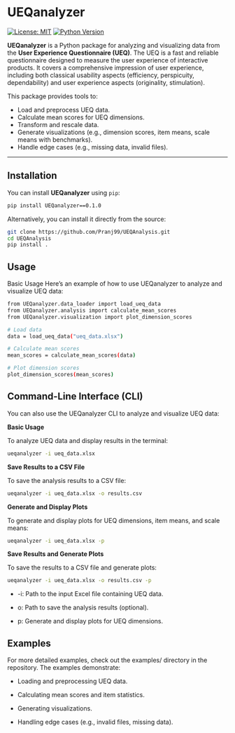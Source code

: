 # UEQanalyzer

[![License: MIT](https://img.shields.io/badge/License-MIT-yellow.svg)](https://opensource.org/licenses/MIT)
[![Python Version](https://img.shields.io/badge/python-3.6%2B-blue)](https://www.python.org/)

**UEQanalyzer** is a Python package for analyzing and visualizing data from the **User Experience Questionnaire (UEQ)**. The UEQ is a fast and reliable questionnaire designed to measure the user experience of interactive products. It covers a comprehensive impression of user experience, including both classical usability aspects (efficiency, perspicuity, dependability) and user experience aspects (originality, stimulation).

This package provides tools to:
- Load and preprocess UEQ data.
- Calculate mean scores for UEQ dimensions.
- Transform and rescale data.
- Generate visualizations (e.g., dimension scores, item means, scale means with benchmarks).
- Handle edge cases (e.g., missing data, invalid files).

---

## Installation

You can install **UEQanalyzer** using `pip`:

```bash
pip install UEQanalyzer==0.1.0
```
Alternatively, you can install it directly from the source:
```bash
git clone https://github.com/Pranj99/UEQAnalysis.git
cd UEQAnalysis
pip install .
```
## Usage
Basic Usage
Here’s an example of how to use UEQanalyzer to analyze and visualize UEQ data:
```bash
from UEQanalyzer.data_loader import load_ueq_data
from UEQanalyzer.analysis import calculate_mean_scores
from UEQanalyzer.visualization import plot_dimension_scores

# Load data
data = load_ueq_data("ueq_data.xlsx")

# Calculate mean scores
mean_scores = calculate_mean_scores(data)

# Plot dimension scores
plot_dimension_scores(mean_scores)
```
## Command-Line Interface (CLI)

You can also use the UEQanalyzer CLI to analyze and visualize UEQ data:

**Basic Usage**

To analyze UEQ data and display results in the terminal:
```bash
ueqanalyzer -i ueq_data.xlsx
```
**Save Results to a CSV File**

To save the analysis results to a CSV file:
```bash
ueqanalyzer -i ueq_data.xlsx -o results.csv
```
**Generate and Display Plots**

To generate and display plots for UEQ dimensions, item means, and scale means:
```bash
ueqanalyzer -i ueq_data.xlsx -p
```
**Save Results and Generate Plots**

To save the results to a CSV file and generate plots:
```bash
ueqanalyzer -i ueq_data.xlsx -o results.csv -p
```

- -i: Path to the input Excel file containing UEQ data.

- o: Path to save the analysis results (optional).

- p: Generate and display plots for UEQ dimensions.

## Examples
For more detailed examples, check out the examples/ directory in the repository. The examples demonstrate:

- Loading and preprocessing UEQ data.

- Calculating mean scores and item statistics.

- Generating visualizations.

- Handling edge cases (e.g., invalid files, missing data).
